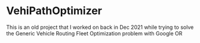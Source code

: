 # VehiPathOptimizer
This is an old project that I worked on back in Dec 2021 while trying to solve the Generic Vehicle Routing Fleet Optimization problem with Google OR
